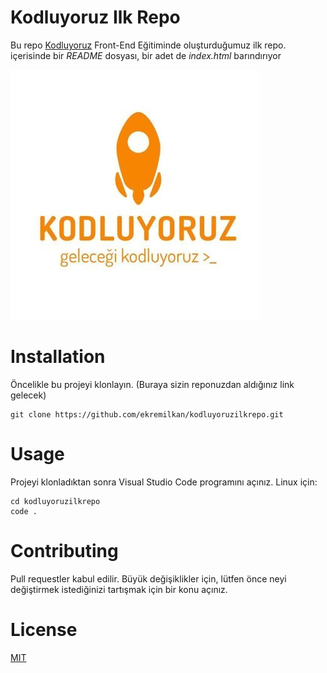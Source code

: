 # Kodluyoruz Ilk Repo
Bu repo [Kodluyoruz](https://www.kodluyoruz.org) Front-End Eğitiminde oluşturduğumuz ilk repo. içerisinde bir *README* dosyası, bir adet de *index.html* barındırıyor

![Kodluyoruz Logo](https://raw.githubusercontent.com/Kodluyoruz/taskforce/git/git/markdown-nedir-nasil-kullaniriz-/figures/kodluyoruz_logo.jpg)

# Installation
Öncelikle bu projeyi klonlayın. (Buraya sizin reponuzdan aldığınız link gelecek)

```
git clone https://github.com/ekremilkan/kodluyoruzilkrepo.git
```

# Usage
Projeyi klonladıktan sonra Visual Studio Code programını açınız. Linux için:

```
cd kodluyoruzilkrepo
code .
```

# Contributing
Pull requestler kabul edilir. Büyük değişiklikler için, lütfen önce neyi değiştirmek istediğinizi tartışmak için bir konu açınız.

# License 
[MIT](https://choosealicense.com/licenses/mit/)